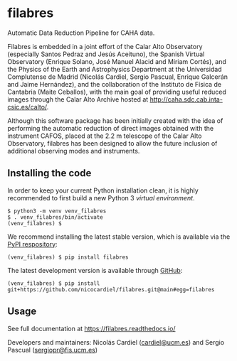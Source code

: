 # filabres

Automatic Data Reduction Pipeline for CAHA data.

Filabres is embedded in a joint effort of the Calar Alto Observatory 
(especially Santos Pedraz and Jesús Aceituno), the Spanish Virtual Observatory
 (Enrique Solano, José Manuel Alacid and Miriam Cortés), and the Physics of 
 the Earth and Astrophysics Department at the Universidad Complutense de 
 Madrid (Nicolás Cardiel, Sergio Pascual, Enrique Galcerán and Jaime 
 Hernández), and the collaboration of the Instituto de Física de Cantabria 
 (Maite Ceballos), with the main goal of providing useful reduced images 
 through the Calar Alto Archive hosted at 
 http://caha.sdc.cab.inta-csic.es/calto/.

Although this software package has been initially created with the idea of 
performing the automatic reduction of direct images obtained with the 
instrument CAFOS, placed at the 2.2 m telescope of the Calar Alto 
Observatory, filabres has been designed to allow the future inclusion of 
additional observing modes and instruments.

## Installing the code

In order to keep your current Python installation clean, it is highly
recommended to first build a new Python 3 *virtual environment*.

```shell
$ python3 -m venv venv_filabres
$ . venv_filabres/bin/activate
(venv_filabres) $
```

We recommend installing the latest stable version, which is available via
the [PyPI respository](https://pypi.org/project/filabres/):

```shell
(venv_filabres) $ pip install filabres
```

The latest development version is available through [GitHub](https://github.com/nicocardiel/filabres):

```shell
(venv_filabres) $ pip install git+https://github.com/nicocardiel/filabres.git@main#egg=filabres
```

## Usage

See full documentation at https://filabres.readthedocs.io/

Developers and maintainers: Nicolás Cardiel (cardiel@ucm.es) and 
Sergio Pascual (sergiopr@fis.ucm.es)

